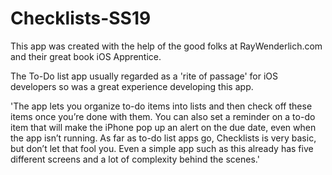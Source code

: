 # Checklists-SS19

This app was created with the help of the good folks at RayWenderlich.com and their great book iOS Apprentice. 

The To-Do list app usually regarded as a 'rite of passage' for iOS developers so was a great experience developing this app.

'The app lets you organize to-do items into lists and then check off these items once 
you’re done with them. You can also set a reminder on a to-do item that will make
the iPhone pop up an alert on the due date, even when the app isn’t running.
As far as to-do list apps go, Checklists is very basic, but don’t let that fool you. 
Even a simple app such as this already has five different screens and a lot of complexity behind the scenes.'
